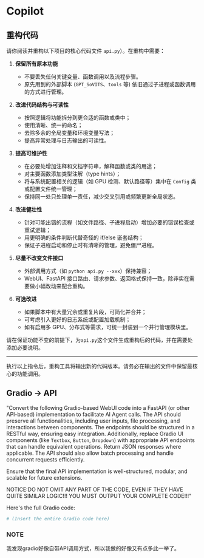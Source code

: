 # Copilot

## 重构代码

请你阅读并重构以下项目的核心代码文件 `api.py`）。在重构中需要：

1. **保留所有原本功能**  
   - 不要丢失任何关键变量、函数调用以及流程步骤。  
   - 原先用到的外部脚本 (`GPT_SoVITS`、`tools` 等) 依旧通过子进程或函数调用的方式进行管理。

2. **改进代码结构与可读性**  
   - 按照逻辑将功能拆分到更合适的函数或类中；  
   - 使用清晰、统一的命名；  
   - 去除多余的全局变量和环境变量写法；  
   - 提高异常处理与日志输出的可读性。

3. **提高可维护性**  
   - 在必要处增加注释和文档字符串，解释函数或类的用途；  
   - 对主要函数添加类型注解（type hints）；  
   - 将与系统配置相关的逻辑（如 GPU 检测、默认路径等）集中在 `Config` 类或配置文件统一管理；  
   - 保持同一处只处理单一责任，减少交叉引用或频繁更新全局状态。

4. **改进健壮性**  
   - 针对可能出错的流程（如文件路径、子进程启动）增加必要的错误检查或重试逻辑；  
   - 用更明确的条件判断代替奇怪的 if/else 嵌套结构；  
   - 保证子进程启动和停止时有清晰的管理，避免僵尸进程。

5. **尽量不改变文件接口**  
   - 外部调用方式（如 `python api.py --xxx`）保持兼容；  
   - WebUI、FastAPI 接口路由、请求参数、返回格式保持一致，除非实在需要做小幅改动来配合重构。

6. **可选改进**  
   - 如果脚本中有大量冗余或重复片段，可简化并合并；  
   - 可考虑引入更好的日志系统或配置加载机制；  
   - 如有启用多 GPU、分布式等需求，可统一封装到一个并行管理模块里。

请在保证功能不变的前提下，为`api.py`这个文件生成重构后的代码，并在需要处添加必要说明。  

---

执行以上指令后，重构工具将输出新的代码版本。请务必在输出的文件中保留最核心的功能调用。

## Gradio -> API

"Convert the following Gradio-based WebUI code into a FastAPI (or other API-based) implementation to facilitate AI Agent calls. The API should preserve all functionalities, including user inputs, file processing, and interactions between components. The endpoints should be structured in a RESTful way, ensuring easy integration. Additionally, replace Gradio UI components (like `Textbox`, `Button`, `Dropdown`) with appropriate API endpoints that can handle equivalent operations. Return JSON responses where applicable. The API should also allow batch processing and handle concurrent requests efficiently.  

Ensure that the final API implementation is well-structured, modular, and scalable for future extensions.

NOTICE:DO NOT OMIT ANY PART OF THE CODE, EVEN IF THEY HAVE QUITE SIMILAR LOGIC!!! YOU MUST OUTPUT YOUR COMPLETE CODE!!!"


Here's the full Gradio code:  

```python
# (Insert the entire Gradio code here)
```

### NOTE

我发现gradio好像自带API调用方式，所以我做的好像又有点多此一举了。
